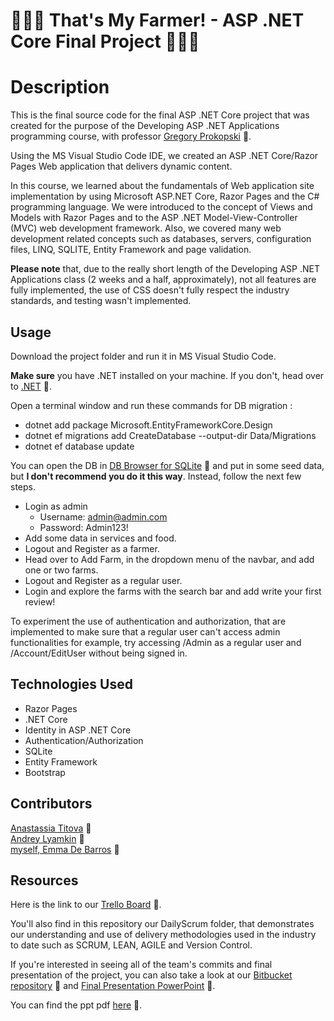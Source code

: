 # 👨🏻‍🌾 That's My Farmer! - ASP .NET Core Final Project 👨🏻‍🌾
# Description

This is the final source code for the final ASP .NET Core project that was created for the purpose of the Developing ASP .NET Applications programming course, with professor [Gregory Prokopski](https://www.linkedin.com/in/prokopski/) 🔗.

Using the MS Visual Studio Code IDE, we created an ASP .NET Core/Razor Pages Web application that delivers dynamic content.  

In this course, we learned about the fundamentals of Web application site implementation by using
Microsoft ASP.NET Core, Razor Pages and the C# programming language. We were introduced to the concept of Views and Models with Razor Pages and to the ASP .NET Model-View-Controller (MVC) web development framework. Also, we covered many web development related concepts such as databases, servers, configuration files, LINQ, SQLITE, Entity Framework and page validation. 

**Please note** that, due to the really short length of the Developing ASP .NET Applications class (2 weeks and a half, approximately), not all features are fully implemented, the use of CSS doesn't fully respect the industry standards, and testing wasn't implemented.

## Usage

Download the project folder and run it in MS Visual Studio Code. 

**Make sure** you have .NET installed on your machine. If you don't, head over to [.NET](https://dotnet.microsoft.com/download) 🔗.

Open a terminal window and run these commands for DB migration :

* dotnet add package Microsoft.EntityFrameworkCore.Design
* dotnet ef migrations add CreateDatabase --output-dir Data/Migrations
* dotnet ef database update

You can open the DB in [DB Browser for SQLite](https://sqlitebrowser.org/) 🔗 and put in some seed data, but **I don't recommend you do it this way**. Instead, follow the next few steps.

* Login as admin
  * Username: admin@admin.com
  * Password: Admin123!
* Add some data in services and food.
* Logout and Register as a farmer.
* Head over to Add Farm, in the dropdown menu of the navbar, and add one or two farms.
* Logout and Register as a regular user.
* Login and explore the farms with the search bar and add write your first review!

To experiment the use of authentication and authorization, that are implemented to make sure that a regular user can't access admin functionalities for example, try accessing /Admin as a regular user and /Account/EditUser without being signed in.

## Technologies Used

* Razor Pages
* .NET Core
* Identity in ASP .NET Core
* Authentication/Authorization
* SQLite
* Entity Framework
* Bootstrap


## Contributors
[Anastassia Titova](https://www.linkedin.com/in/anastassia-titova-204380202/) 🔗   
[Andrey Lyamkin](https://www.linkedin.com/in/andreylyamkin/) 🔗   
[myself, Emma De Barros](https://www.linkedin.com/in/emma-de-barros/) 🔗

## Resources

Here is the link to our [Trello Board](https://trello.com/b/4wEqAm3C/thats-my-farmer) 🔗.

You'll also find in this repository our DailyScrum folder, that demonstrates our understanding and use of delivery methodologies used in the industry to date such as SCRUM, LEAN, AGILE and Version Control. 

If you're interested in seeing all of the team's commits and final presentation of the project, you can also take a look at our [Bitbucket repository](https://bitbucket.org/emma96/thats-my-farmer/src/master/) 🔗 and [Final Presentation PowerPoint](https://johnabbott-my.sharepoint.com/:p:/r/personal/6169535_johnabbottcollege_net/_layouts/15/Doc.aspx?sourcedoc=%7BFCA8168A-8008-41EF-8695-B6D676448DAE%7D&file=MyFarmerPresentation.pptx&wdOrigin=OFFICECOM-WEB.START.REC&ct=1624239955110&action=edit&mobileredirect=true) 🔗.

You can find the ppt pdf [here](https://github.com/emmadebarros/That-s-My-Farmer/tree/main/Presentation) 🔗.

